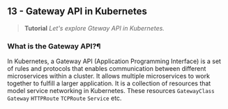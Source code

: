 ## 13 - Gateway API in Kubernetes
> **Tutorial**
> *Let's explore Gteway API in Kubernetes.*

### What is the Gateway API?¶
In Kubernetes, a Gateway API (Application Programming Interface) is a set of rules and protocols that enables communication between different microservices within a cluster. It allows multiple microservices to work together to fulfill a larger application. It is a collection of resources that model service networking in Kubernetes. These resources `GatewayClass` `Gateway` `HTTPRoute` `TCPRoute` `Service` etc.

<!-- ![Gateway API](../assets/Day12-%2070DaysofServicemesh.png) -->